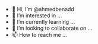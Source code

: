 - 👋 Hi, I’m @ahmedbenadd
- 👀 I’m interested in ...
- 🌱 I’m currently learning ...
- 💞️ I’m looking to collaborate on ...
- 📫 How to reach me ...

<!---
ahmedbenadd/ahmedbenadd is a ✨ special ✨ repository because its `README.md` (this file) appears on your GitHub profile.
You can click the Preview link to take a look at your changes.
--->
